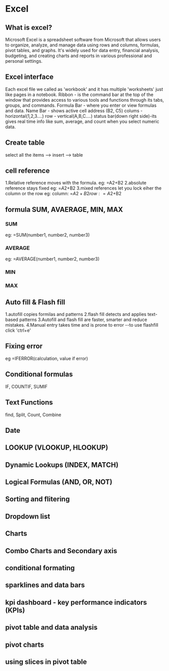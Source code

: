 # Excel

## What is excel?
Microsoft Excel is a spreadsheet software from Microsoft that allows users to organize, analyze, and manage data using rows and columns, formulas, pivot tables, and graphs. It's widely used for data entry, financial analysis, budgeting, and creating charts and reports in various professional and personal settings. 


## Excel interface
Each excel file we called as 'workbook' and it has multiple 'worksheets' just like pages in a notebook.
Ribbon - is the command bar at the top of the window that provides access to various tools and functions through its tabs, groups, and commands.
Formula Bar - where you enter or view formulas and data.
Name Bar - shows active cell address (B2, C5)
colums - horizontal(1,2,3....)
row - vertical(A,B,C....)
status bar(down right side)-its gives real time info like sum, average, and count when you select numeric data.

## Create table 
select all the items --> insert --> table

## cell reference
1.Relative reference moves with the formula.
eg: =A2+B2
2.absolute reference stays fixed
eg: =$A$2+B2
3.mixed references let you lock eiher the column or the row
eg: column: =$A2+B2
row: =A$2+B2

## formula SUM, AVAERAGE, MIN, MAX
### SUM
eg: =SUM(number1, number2, number3)
### AVERAGE
eg: =AVERAGE(number1, number2, number3)
### MIN
### MAX

## Auto fill & Flash fill
1.autofill copies formilas and patterns
2.flash fill detects and applies text-based patterns
3.Autofill and flash fill are faster, smarter and reduce mistakes.
4.Manual entry takes time and is prone to error 
--to use flashfill click 'ctrl+e'

## Fixing error
eg =IFERROR(calculation, value if error)


## Conditional formulas
IF, COUNTIF, SUMIF

## Text Functions
find, Split, Count, Combine

## Date

## LOOKUP (VLOOKUP, HLOOKUP)

## Dynamic Lookups (INDEX, MATCH)

## Logical Formulas (AND, OR, NOT)

## Sorting and flitering

## Dropdown list

## Charts

## Combo Charts and Secondary axis

## conditional formating

## sparklines and data bars

## kpi dashboard - key performance indicators (KPIs)

## pivot table and data analysis

## pivot charts

## using slices in pivot table 